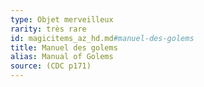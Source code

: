 ```yaml
---
type: Objet merveilleux
rarity: très rare
id: magicitems_az_hd.md#manuel-des-golems
title: Manuel des golems
alias: Manual of Golems
source: (CDC p171)
---
```


